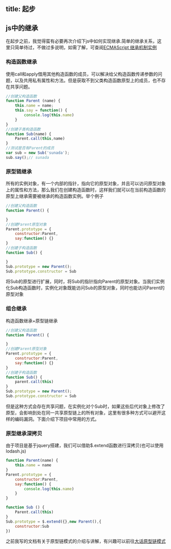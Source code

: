 title: 起步
---
## js中的继承
在起步之前，我觉得蛮有必要再次介绍下js中如何实现继承.简单的继承关系，这里只简单待过，不做过多说明，如需了解，可查阅[ECMAScript 继承机制实例](http://www.w3school.com.cn/js/pro_js_inheritance_in_action.asp)

### 构造函数继承

使用call和apply借用其他构造函数的成员，可以解决给父构造函数传递参数的问题，以及共用私有属性和方法。但是获取不到父类构造函数原型上的成员，也不存在共享问题。
```js
//创建父构造函数
function Parent (name) {
    this.name = name;
    this.say = function() {
        console.log(this.name)
    }
}
//创建子类构造函数
function Sub(name) {
    Parent.call(this,name)
}
//测试是否有Parent的成员
var sub = new Sub('sunada');
sub.say();// sunada
```
### 原型链继承
所有的实例对象，有一个内部的指针，指向它的原型对象，并且可以访问原型对象上的属性和方法，那么我们在创建构造函数时，这样我们就可以在当前构造函数的原型上继承需要被继承的构造函数实例。举个例子

```js
//创建父构造函数
function Parent() {

}
//创建Parent原型对象
Parent.prototype = {
    constructor:Parent,
    say:function() {}
}
//创建子构造函数
function Sub() {

}
Sub.prototype = new Parent();
Sub.prototype.constructor = Sub
```
将Sub的原型进行扩展，同时，将Sub的指针指向Parent的原型对象。当我们实例化Sub构造函数时，实例化对象既能访问Sub的原型对象，同时也能访问Parent的原型对象

### 组合继承

构造函数继承+原型链继承
```js
//创建父构造函数
function Parent() {

}
//创建Parent原型对象
Parent.prototype = {
    constructor:Parent,
    say:function() {}
}
//创建子构造函数
function Sub() {
    parent.call(this)
}
Sub.prototype = new Parent();
Sub.prototype.constructor = Sub
```
但是这种方式会存在共享问题，在实例化对个Sub时，如果这些后代对象上修改了原型，会影响到处在同一共享原型链上的所有对象，这里有很多种方式可以避开这样的编码漏洞。下面介绍下项目中常用的方式。

### 原型继承深拷贝
由于项目是基于jquery搭建，我们可以借助$.extend函数进行深拷贝(也可以使用lodash.js)
```js
function Parent(name) {
    this.name = name
}
Parent.prototype = {
    constructor:Parent,
    say:function() {
        console.log(this.name)
    }
}

function Sub () {
    Parent.call(this)
}
Sub.prototype = $.extend({},new Parent(),{
    constructor:Sub
})
```
之前我写的文档有关于原型链模式的介绍与讲解，有兴趣可以前往[大话原型链模式](http://note.youdao.com/noteshare?id=102a915c7df2db1598d545bc48589638)